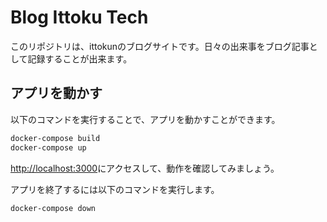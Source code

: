 # Blog Ittoku Tech

このリポジトリは、ittokunのブログサイトです。日々の出来事をブログ記事として記録することが出来ます。

## アプリを動かす

以下のコマンドを実行することで、アプリを動かすことができます。

```bash
docker-compose build
docker-compose up
```

[http://localhost:3000](http://localhost:3000)にアクセスして、動作を確認してみましょう。

アプリを終了するには以下のコマンドを実行します。

```bash
docker-compose down
```
